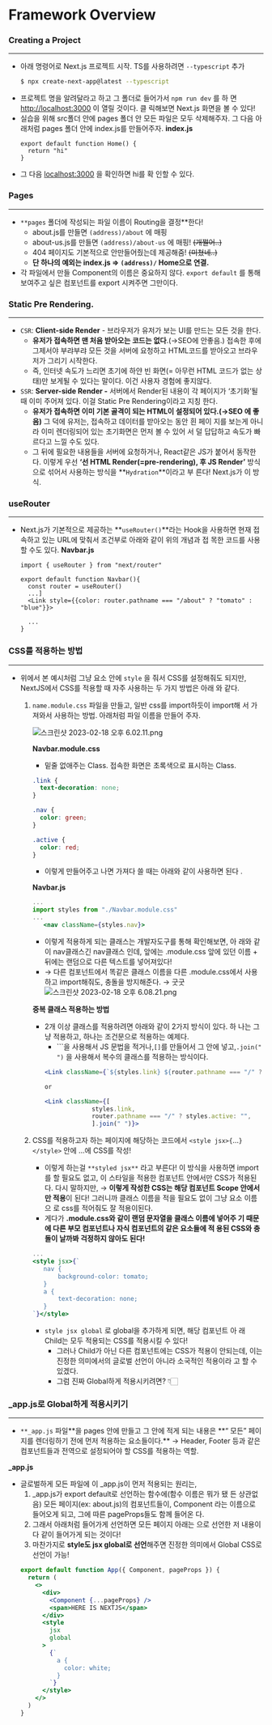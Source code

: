 # Framework Overview

### Creating a Project

---

- 아래 명령어로 Next.js 프로젝트 시작. TS를 사용하려면 `--typescript`
  추가
  ```bash
  $ npx create-next-app@latest --typescript
  ```
- 프로젝트 명을 알려달라고 하고 그 폴더로 들어가서 `npm run dev` 를 하
  면 [http://localhost:3000](http://localhost:3000) 이 열릴 것이다. 클
  릭해보면 Next.js 화면을 볼 수 있다!
- 실습을 위해 src폴더 안에 pages 폴더 안 모든 파일은 모두 삭제해주자.
  그 다음 아래처럼 pages 폴더 안에 index.js를 만들어주자.
  **index.js**
  ```tsx
  export default function Home() {
    return "hi"
  }
  ```
- 그 다음 [localhost:3000](http://localhost:3000) 을 확인하면 hi를 확
  인할 수 있다.

### Pages

---

- `**pages` 폴더에 작성되는 파일 이름이 Routing을 결정\*\*한다!
  - about.js를 만들면 `(address)/about` 에 매핑
  - about-us.js를 만들면 `(address)/about-us` 에 매핑! ~~(개쩔어..)~~
  - 404 페이지도 기본적으로 안만들어줬는데 제공해줌! ~~(미쳤네..)~~
  - **단 하나의 예외는 index.js ⇒ `(address)/` Home으로 연결.**
- 각 파일에서 만들 Component의 이름은 중요하지 않다. `export default`
  를 통해 보여주고 싶은 컴포넌트를 export 시켜주면 그만이다.

### Static Pre Rendering.

---

- `CSR`: **Client-side Render** - 브라우저가 유저가 보는 UI를 만드는
  모든 것을 한다.
  - **유저가 접속하면 맨 처음 받아오는 코드는 없다**.(→SEO에 안좋음.)
    접속한 후에 그제서야 부랴부랴 모든 것을 서버에 요청하고 HTML코드를
    받아오고 브라우저가 그리기 시작한다.
  - 즉, 인터넷 속도가 느리면 초기에 하얀 빈 화면(= 아무런 HTML 코드가
    없는 상태)만 보게될 수 있다는 말이다. 이건 사용자 경험에 좋지않다.
- `SSR`: **Server-side Render -** 서버에서 Render된 내용이 각 페이지가
  ‘초기화’될 때 이미 주어져 있다. 이걸 Static Pre Rendering이라고 지칭
  한다.
  - **유저가 접속하면 이미 기본 골격이 되는 HTML이 설정되어 있다.(→SEO
    에 좋음)** 그 덕에 유저는, 접속하고 데이터를 받아오는 동안 흰 페이
    지를 보는게 아니라 이미 렌더링되어 있는 초기화면은 먼저 볼 수 있어
    서 덜 답답하고 속도가 빠르다고 느낄 수도 있다.
  - 그 뒤에 필요한 내용들을 서버에 요청하거나, React같은 JS가 붙어서
    동작한다. 이렇게 우선 **‘선 HTML Render(=pre-rendering), 후 JS
    Render’** 방식으로 섞어서 사용하는 방식을 **`Hydration`**이라고 부
    른다! Next.js가 이 방식.

### useRouter

---

- Next.js가 기본적으로 제공하는 **`useRouter()`**라는 Hook을 사용하면
  현재 접속하고 있는 URL에 맞춰서 조건부로 아래와 같이 위의 개념과 접
  목한 코드를 사용할 수도 있다.
  **Navbar.js**
  ```tsx
  import { useRouter } from "next/router"

  export default function Navbar(){
  	const router = useRouter()
  	...]
  	<Link style={{color: router.pathname === "/about" ? "tomato" : "blue"}}>

  	...
  }
  ```

### CSS를 적용하는 방법

---

- 위에서 본 예시처럼 그냥 요소 안에 `style` 을 줘서 CSS를 설정해줘도
  되지만, NextJS에서 CSS를 적용할 때 자주 사용하는 두 가지 방법은 아래
  와 같다.
  1. `name.module.css` 파일을 만들고, 일반 css를 import하듯이 import해
     서 가져와서 사용하는 방법. 아래처럼 파일 이름을 만들어 주자.

     ![스크린샷 2023-02-18 오후 6.02.11.png](https://s3-us-west-2.amazonaws.com/secure.notion-static.com/3740e0e9-b8e7-4ee4-8efe-e546d3e81d4f/%E1%84%89%E1%85%B3%E1%84%8F%E1%85%B3%E1%84%85%E1%85%B5%E1%86%AB%E1%84%89%E1%85%A3%E1%86%BA_2023-02-18_%E1%84%8B%E1%85%A9%E1%84%92%E1%85%AE_6.02.11.png)

     **Navbar.module.css**

     - 밑줄 없애주는 Class. 접속한 화면은 초록색으로 표시하는 Class.

     ```css
     .link {
       text-decoration: none;
     }

     .nav {
       color: green;
     }

     .active {
       color: red;
     }
     ```

     - 이렇게 만들어주고 나면 가져다 쓸 때는 아래와 같이 사용하면 된다
       .

     **Navbar.js**

     ```jsx
     ...
     import styles from "./Navbar.module.css"
     ...
     	<nav className={styles.nav}>
     ```

     - 이렇게 적용하게 되는 클래스는 개발자도구를 통해 확인해보면, 아
       래와 같이 nav클래스긴 nav클래스 인데, 앞에는 .module.css 앞에
       있던 이름 + 뒤에는 랜덤으로 다른 텍스트를 넣어져있다!
     - → 다른 컴포넌트에서 똑같은 클래스 이름을 다른 .module.css에서
       사용하고 import해줘도, 충돌을 방지해준다. → 굿굿
       ![스크린샷 2023-02-18 오후 6.08.21.png](https://s3-us-west-2.amazonaws.com/secure.notion-static.com/ac802987-3850-4518-bc91-6a6afd20bdb3/%E1%84%89%E1%85%B3%E1%84%8F%E1%85%B3%E1%84%85%E1%85%B5%E1%86%AB%E1%84%89%E1%85%A3%E1%86%BA_2023-02-18_%E1%84%8B%E1%85%A9%E1%84%92%E1%85%AE_6.08.21.png)

     **중복 클래스 적용하는 방법**

     - 2개 이상 클래스를 적용하려면 아래와 같이 2가지 방식이 있다. 하
       나는 그냥 적용하고, 하나는 조건문으로 적용하는 예제다.
       - ```을 사용해서 JS 문법을 적거나,`[]`를 만들어서 그 안에 넣고,`.join("
         ")` 을 사용해서 복수의 클래스를 적용하는 방식이다.
       ```jsx
       <Link className={`${styles.link} ${router.pathname === "/" ? styles.active : ""}`}}>

       or

       <Link className={[
       				styles.link,
       				router.pathname === "/" ? styles.active: "",
       				].join(" ")}>
       ```

  2. CSS를 적용하고자 하는 페이지에 해당하는 코드에서
     `<style jsx>{`...`}</style>` 안에 …에 CSS를 작성!

     - 이렇게 하는걸 `**styled jsx**` 라고 부른다! 이 방식을 사용하면
       import를 할 필요도 없고, 이 스타일을 적용한 컴포넌트 안에서만
       CSS가 적용된다. 다시 말하지만,
       → **이렇게 작성한 CSS는 해당 컴포넌트 Scope 안에서만 적용**이
       된다! 그러니까 클래스 이름을 적을 필요도 없이 그냥 요소 이름으
       로 css를 적어줘도 잘 적용이된다.
     - 게다가 **.module.css와 같이 랜덤 문자열을 클래스 이름에 넣어주
       기 때문에 다른 부모 컴포넌트나 자식 컴포넌트의 같은 요소들에 적
       용된 CSS와 충돌이 날까봐 걱정하지 않아도 된다!**

     ```jsx
     ...
     <style jsx>{`
     	nav {
     		background-color: tomato;
     	}
     	a {
     		text-decoration: none;
     	}
     `}</style>
     ```

     - `style jsx global` 로 global을 추가하게 되면, 해당 컴포넌트 아
       래 Child는 모두 적용되는 CSS를 적용시킬 수 있다!
       - 그러나 Child가 아닌 다른 컴포넌트에는 CSS가 적용이 안되는데,
         이는 진정한 의미에서의 글로벌 선언이 아니라 소국적인 적용이라
         고 할 수 있겠다.
       - 그럼 진짜 Global하게 적용시키려면? 👇🏻

### \_app.js로 Global하게 적용시키기

---

- `**_app.js` 파일**을 pages 안에 만들고 그 안에 적게 되는 내용은 **“
  모든” 페이지를 렌더링하기 전에 먼저 적용하는 요소들이다.\*\*
  → Header, Footer 등과 같은 컴포넌트들과 전역으로 설정되어야 할 CSS를
  적용하는 역할.

**\_app.js**

- 글로벌하게 모든 파일에 이 \_app.js이 먼저 적용되는 원리는,
  1.  \_app.js가 export default로 선언하는 함수에(함수 이름은 뭐가 됐
      든 상관없음) 모든 페이지(ex: about.js)의 컴포넌트들이, Component
      라는 이름으로 들어오게 되고, 그에 따른 pageProps들도 함께 들어온
      다.
  2.  그래서 아래처럼 들어가게 선언하면 모든 페이지 아래는 <span>으로
      선언한 저 내용이 다 같이 들어가게 되는 것이다!
  3.  마찬가지로 **style도 jsx global로 선언**해주면 진정한 의미에서
      Global CSS로 선언이 가능!
  ```jsx
  export default function App({ Component, pageProps }) {
    return (
      <>
        <div>
          <Component {...pageProps} />
          <span>HERE IS NEXTJS</span>
        </div>
        <style
          jsx
          global
        >
          {`
            a {
              color: white;
            }
          `}
        </style>
      </>
    )
  }
  ```
